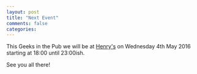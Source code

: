 ```yaml
---
layout: post
title: "Next Event"
comments: false
categories:
---
```

This Geeks in the Pub we will be at [Henry's](https://www.google.co.uk/maps/place/Henry's+Cafe+Bar/@53.3790638,-1.4740744,17.12z/data=!4m2!3m1!1s0x48798281a5febb37:0x843bb2256893e73f) on Wednesday 4th May 2016 starting at 18:00 until 23:00ish.

See you all there!